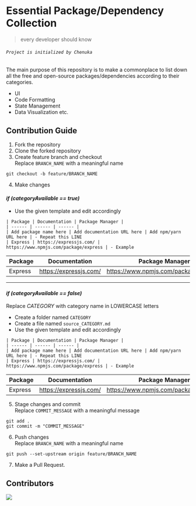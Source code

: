# Essential Package/Dependency Collection 
> every developer should know
###### `Project is initialized by Chenuka`

The main purpose of this repository is to make a commonplace to list down all the free and open-source packages/dependencies according to their categories.
- UI
- Code Formatting
- State Management
- Data Visualization etc.
## Contribution Guide
1. Fork the repository
2. Clone the forked repository
3. Create feature branch and checkout   
Replace `BRANCH_NAME` with a meaningful name
```
git checkout -b feature/BRANCH_NAME
```
4. Make changes
#### _if (categoryAvailable == true)_
- Use the given template and edit accordingly
```
| Package | Documentation | Package Manager |
| ------ | ------ | ------ |
| Add package name here | Add documentation URL here | Add npm/yarn URL here | - Repeat this LINE
| Express | https://expressjs.com/ | https://www.npmjs.com/package/express | - Example
```

| Package | Documentation | Package Manager |
| ------ | ------ | ------ |
| Express | https://expressjs.com/ | https://www.npmjs.com/package/express |
---
#### _if (categoryAvailable == false)_
Replace _CATEGORY_ with category name in LOWERCASE letters 
- Create a folder named `CATEGORY`
- Create a file named `source_CATEGORY.md`
- Use the given template and edit accordingly
```
| Package | Documentation | Package Manager |
| ------ | ------ | ------ |
| Add package name here | Add documentation URL here | Add npm/yarn URL here | - Repeat this LINE
| Express | https://expressjs.com/ | https://www.npmjs.com/package/express | - Example
```

| Package | Documentation | Package Manager |
| ------ | ------ | ------ |
| Express | https://expressjs.com/ | https://www.npmjs.com/package/express |

5. Stage changes and commit  
Replace `COMMIT_MESSAGE` with a meaningful message
```
git add .
git commit -m "COMMIT_MESSAGE"
```

6. Push changes  
Replace `BRANCH_NAME` with a meaningful name
```
git push --set-upstream origin feature/BRANCH_NAME
```

7. Make a Pull Request.

## Contributors
<a href="https://github.com/chenukas/essential-foss-package-collection/graphs/contributors">
  <img src="https://contrib.rocks/image?repo=chenukas/essential-foss-package-collection" />
</a>
